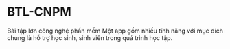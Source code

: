 # BTL-CNPM
Bài tập lớn công nghệ phần mềm
Một app gồm nhiều tính năng với mục đích chung là hỗ trợ học sinh, sinh viên trong quá trình học tập.
